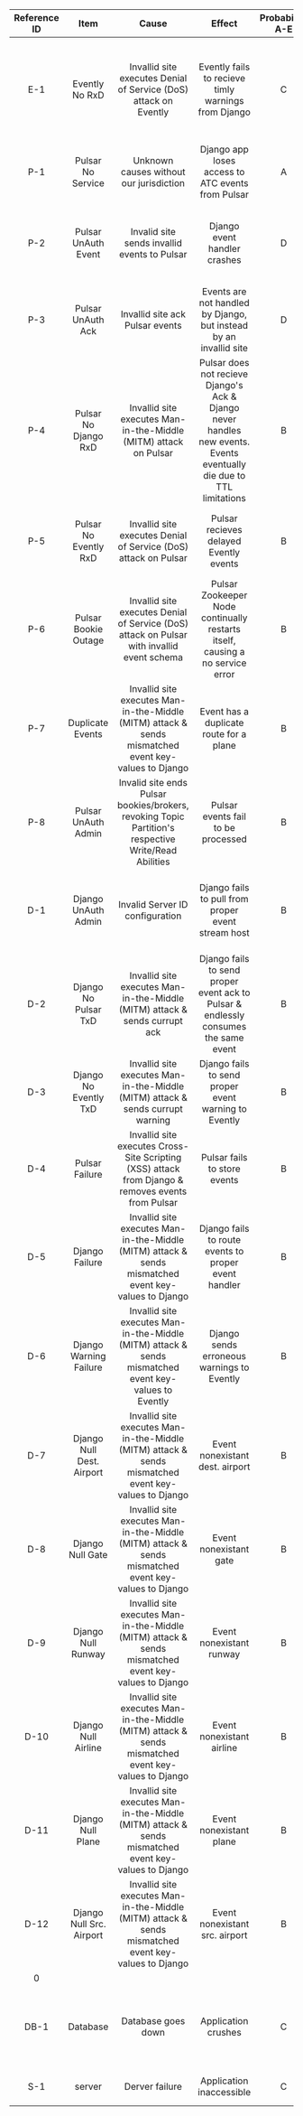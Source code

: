 | Reference ID | Item | Cause | Effect | Probability A-E | Severity I-V | Detectability 1-6 | Risk Level 0-1 | Precautionary Action | Mitigation Action |
| :---: | :---: | :---: | :---: | :---: | :---: | :---: | :---: | :---: | :---: |
| E-1 | Evently No RxD | Invallid site executes Denial of Service (DoS) attack on Evently | Evently fails to recieve timly warnings from Django | C | I | 3 | Acceptable | Implement Prometheous to warn when message latency passes acceptable margins & implement TxD limits on clients | If precautionary actions fail, blacklist invallid client |
| P-1 | Pulsar No Service | Unknown causes without our jurisdiction | Django app loses access to ATC events from Pulsar | A | V | 1 | Acceptable | implement _sentry_ to monitor pulsar connection status | Contact Pulsar services to restore event stream |
| P-2 | Pulsar UnAuth Event | Invalid site sends invallid events to Pulsar | Django event handler crashes | D | V | 6 | UnAcceptable | Implement message inspection logic in Django | discard invallid mesages via immediate Pulsar ack & Write Caution in .log |  
| P-3 | Pulsar UnAuth Ack | Invallid site ack Pulsar events | Events are not handled by Django, but instead by an invallid site | D | III | 5 | UnAcceptable |Use cookies | -_- |
| P-4 | Pulsar No Django RxD | Invallid site executes Man-in-the-Middle (MITM) attack on Pulsar | Pulsar does not recieve Django's Ack & Django never handles new events. Events eventually die due to TTL limitations | B | IV | 3 | UnAcceptable | Use cookies | block faulty clients |
| P-5 | Pulsar No Evently RxD | Invallid site executes Denial of Service (DoS) attack on Pulsar | Pulsar recieves delayed Evently events | B | I | 2 | Acceptable | Implement TxD limits on messengers | imeout voliating messenger & note messenger in .log |
| P-6 | Pulsar Bookie Outage | Invallid site executes Denial of Service (DoS) attack on Pulsar with invallid event schema | Pulsar Zookeeper Node continually restarts itself, causing a no service error | B | III | 1 | Acceptable | Restrict user access to Pulsar Admin and communication of admin auth keys | If error detected, close connection and change user credentials |
| P-7 | Duplicate Events | Invallid site executes Man-in-the-Middle (MITM) attack & sends mismatched event key-values to Django | Event has a duplicate route for a plane | B | I | 3 | Acceptable | Implement Sentry to warn if MITM begins to notably affect system performance | Resecure whatever auth credential was used to conduct the attack |
| P-8 | Pulsar UnAuth Admin | Invalid site ends Pulsar bookies/brokers, revoking Topic Partition's respective Write/Read Abilities | Pulsar events fail to be processed |  B| III | 1 | Acceptable | Restrict user access to Pulsar Admin and communication of admin auth keys | If error detected, close connection and change user credentials |
| D-1 | Django UnAuth Admin | Invalid Server ID configuration | Django fails to pull from proper event stream host | B | IV | 1 | Acceptable | Restrict user access to Pulsar Admin and communication of admin auth keys | If error detected, close connection and change user credentials |
| D-2 | Django No Pulsar TxD | Invallid site executes Man-in-the-Middle (MITM) attack & sends currupt ack | Django fails to send proper event ack to Pulsar & endlessly consumes the same event | B | IV | 2 | UnAcceptable |Use cookies and sessions for site identification| Redirect to the correct site  |
| D-3 | Django No Evently TxD | Invallid site executes Man-in-the-Middle (MITM) attack & sends currupt warning | Django fails to send proper event warning to Evently | B | IV | 2 | UnAcceptable |Use cookies and sessions for site identification |Redirect to the correct site|
| D-4 | Pulsar Failure | Invallid site executes Cross-Site Scripting (XSS) attack from Django & removes events from Pulsar | Pulsar fails to store events | B | IV | 5 | UnAcceptable | Implement CRC auth and log event actions | Blacklist IP of attacker and resecure vulnerable page |
| D-5 | Django Failure | Invallid site executes Man-in-the-Middle (MITM) attack & sends mismatched event key-values to Django | Django fails to route events to proper event handler | B | I | 2 | Acceptable | Implement message inspection logic in Django | discard invallid mesages via immediate Pulsar ack & Write Caution in .log |
| D-6 | Django Warning Failure | Invallid site executes Man-in-the-Middle (MITM) attack & sends mismatched event key-values to Evently | Django sends erroneous warnings to Evently | B | III | 3 | UnAcceptable | Use cookies and sessions for site identification | Redirect to the right site |
| D-7 | Django Null Dest. Airport | Invallid site executes Man-in-the-Middle (MITM) attack & sends mismatched event key-values to Django | Event nonexistant dest. airport | B | I | 2 | Acceptable | Implement message inspection logic in Django | discard invallid mesages via immediate Pulsar ack & Write Caution in .log |
| D-8 | Django Null Gate | Invallid site executes Man-in-the-Middle (MITM) attack & sends mismatched event key-values to Django | Event nonexistant gate | B | I | 2 | Acceptable | Implement message inspection logic in Django | discard invallid mesages via immediate Pulsar ack & Write Caution in .log |
| D-9 | Django Null Runway | Invallid site executes Man-in-the-Middle (MITM) attack & sends mismatched event key-values to Django | Event nonexistant runway | B | I | 2 | Acceptable | Implement message inspection logic in Django | discard invallid mesages via immediate Pulsar ack & Write Caution in .log |
| D-10 | Django Null Airline | Invallid site executes Man-in-the-Middle (MITM) attack & sends mismatched event key-values to Django | Event nonexistant airline | B | I | 2 | Acceptable | Implement message inspection logic in Django | discard invallid mesages via immediate Pulsar ack & Write Caution in .log |
| D-11 | Django Null Plane | Invallid site executes Man-in-the-Middle (MITM) attack & sends mismatched event key-values to Django | Event nonexistant plane | B | I | 2 | Acceptable | Implement message inspection logic in Django | discard invallid mesages via immediate Pulsar ack & Write Caution in .log |
| D-12 | Django Null Src. Airport | Invallid site executes Man-in-the-Middle (MITM) attack & sends mismatched event key-values to Django | Event nonexistant src. airport | B | I | 2 | Acceptable | Implement message inspection logic in Django | discard invallid mesages via immediate Pulsar ack & Write Caution in .log |
| 0 |  |  |  |  |  |  |  |  |  |
| DB-1 | Database | Database goes down | Application crushes | C| I | 1 | UnAcceptable |Gracefully handle errors untill either the same or a duplicate database is up and running | Restart both database and server |
| S-1 | server | Derver failure | Application inaccessible | C| I | 1 | UnAcceptable | Set notification for when server is down | Restart the server|
